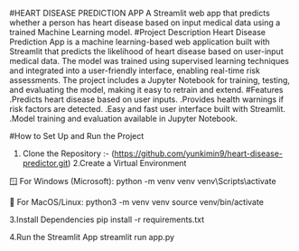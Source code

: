 #HEART DISEASE PREDICTION APP
A Streamlit web app that predicts whether a person has heart disease based on input medical data using a trained Machine Learning model.
#Project Description
Heart Disease Prediction App is a machine learning-based web application built with Streamlit that predicts the likelihood of heart disease based on user-input medical data. The model was trained using supervised learning techniques and integrated into a user-friendly interface, enabling real-time risk assessments. The project includes a Jupyter Notebook for training, testing, and evaluating the model, making it easy to retrain and extend.
#Features
.Predicts heart disease based on user inputs.
.Provides health warnings if risk factors are detected.
.Easy and fast user interface built with Streamlit.
.Model training and evaluation available in Jupyter Notebook.

#How to Set Up and Run the Project
1. Clone the Repository :- (https://github.com/yunkimin9/heart-disease-predictor.git)
2.Create a Virtual Environment

🪟 For Windows (Microsoft):
python -m venv venv
venv\Scripts\activate

🍎 For MacOS/Linux:
python3 -m venv venv
source venv/bin/activate

3.Install Dependencies
pip install -r requirements.txt

4.Run the Streamlit App
streamlit run app.py
